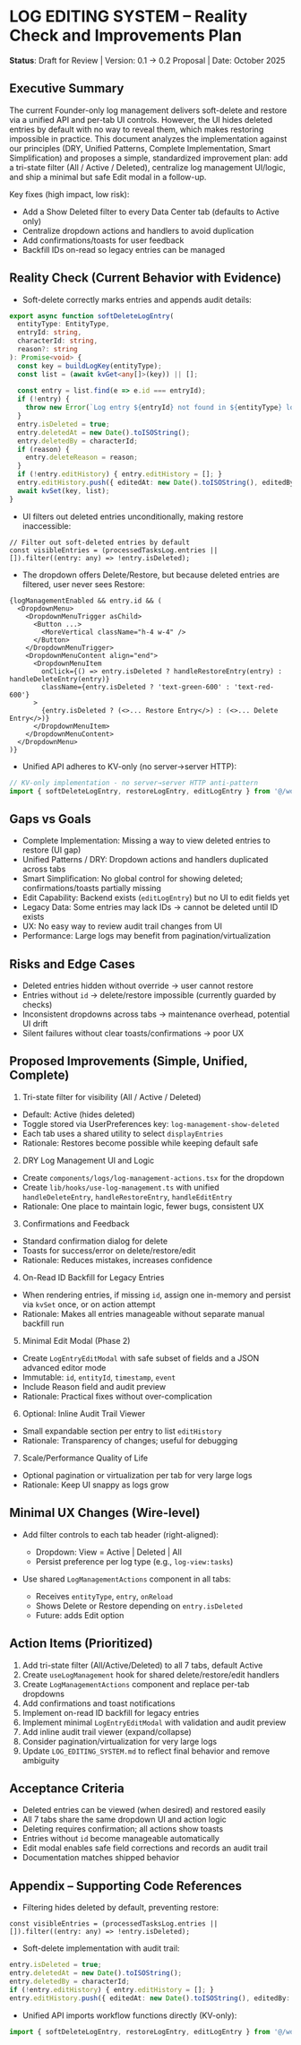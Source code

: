 # LOG EDITING SYSTEM – Reality Check and Improvements Plan

**Status**: Draft for Review | Version: 0.1 → 0.2 Proposal | Date: October 2025

## Executive Summary

The current Founder-only log management delivers soft-delete and restore via a unified API and per-tab UI controls. However, the UI hides deleted entries by default with no way to reveal them, which makes restoring impossible in practice. This document analyzes the implementation against our principles (DRY, Unified Patterns, Complete Implementation, Smart Simplification) and proposes a simple, standardized improvement plan: add a tri-state filter (All / Active / Deleted), centralize log management UI/logic, and ship a minimal but safe Edit modal in a follow-up.

Key fixes (high impact, low risk):
- Add a Show Deleted filter to every Data Center tab (defaults to Active only)
- Centralize dropdown actions and handlers to avoid duplication
- Add confirmations/toasts for user feedback
- Backfill IDs on-read so legacy entries can be managed

## Reality Check (Current Behavior with Evidence)

- Soft-delete correctly marks entries and appends audit details:
```349:398:workflows/entities-logging.ts
export async function softDeleteLogEntry(
  entityType: EntityType,
  entryId: string,
  characterId: string,
  reason?: string
): Promise<void> {
  const key = buildLogKey(entityType);
  const list = (await kvGet<any[]>(key)) || [];
  
  const entry = list.find(e => e.id === entryId);
  if (!entry) {
    throw new Error(`Log entry ${entryId} not found in ${entityType} log`);
  }
  entry.isDeleted = true;
  entry.deletedAt = new Date().toISOString();
  entry.deletedBy = characterId;
  if (reason) {
    entry.deleteReason = reason;
  }
  if (!entry.editHistory) { entry.editHistory = []; }
  entry.editHistory.push({ editedAt: new Date().toISOString(), editedBy: characterId, action: 'delete', reason });
  await kvSet(key, list);
}
```

- UI filters out deleted entries unconditionally, making restore inaccessible:
```38:44:components/data-center/tasks-lifecycle-tab.tsx
// Filter out soft-deleted entries by default
const visibleEntries = (processedTasksLog.entries || []).filter((entry: any) => !entry.isDeleted);
```

- The dropdown offers Delete/Restore, but because deleted entries are filtered, user never sees Restore:
```441:469:components/data-center/tasks-lifecycle-tab.tsx
{logManagementEnabled && entry.id && (
  <DropdownMenu>
    <DropdownMenuTrigger asChild>
      <Button ...>
        <MoreVertical className="h-4 w-4" />
      </Button>
    </DropdownMenuTrigger>
    <DropdownMenuContent align="end">
      <DropdownMenuItem 
        onClick={() => entry.isDeleted ? handleRestoreEntry(entry) : handleDeleteEntry(entry)}
        className={entry.isDeleted ? 'text-green-600' : 'text-red-600'}
      >
        {entry.isDeleted ? (<>... Restore Entry</>) : (<>... Delete Entry</>)}
      </DropdownMenuItem>
    </DropdownMenuContent>
  </DropdownMenu>
)}
```

- Unified API adheres to KV-only (no server→server HTTP):
```1:10:app/api/logs/manage/route.ts
// KV-only implementation - no server→server HTTP anti-pattern
import { softDeleteLogEntry, restoreLogEntry, editLogEntry } from '@/workflows/entities-logging';
```

## Gaps vs Goals

- Complete Implementation: Missing a way to view deleted entries to restore (UI gap)
- Unified Patterns / DRY: Dropdown actions and handlers duplicated across tabs
- Smart Simplification: No global control for showing deleted; confirmations/toasts partially missing
- Edit Capability: Backend exists (`editLogEntry`) but no UI to edit fields yet
- Legacy Data: Some entries may lack IDs → cannot be deleted until ID exists
- UX: No easy way to review audit trail changes from UI
- Performance: Large logs may benefit from pagination/virtualization

## Risks and Edge Cases

- Deleted entries hidden without override → user cannot restore
- Entries without `id` → delete/restore impossible (currently guarded by checks)
- Inconsistent dropdowns across tabs → maintenance overhead, potential UI drift
- Silent failures without clear toasts/confirmations → poor UX

## Proposed Improvements (Simple, Unified, Complete)

1) Tri-state filter for visibility (All / Active / Deleted)
- Default: Active (hides deleted)
- Toggle stored via UserPreferences key: `log-management-show-deleted`
- Each tab uses a shared utility to select `displayEntries`
- Rationale: Restores become possible while keeping default safe

2) DRY Log Management UI and Logic
- Create `components/logs/log-management-actions.tsx` for the dropdown
- Create `lib/hooks/use-log-management.ts` with unified `handleDeleteEntry`, `handleRestoreEntry`, `handleEditEntry`
- Rationale: One place to maintain logic, fewer bugs, consistent UX

3) Confirmations and Feedback
- Standard confirmation dialog for delete
- Toasts for success/error on delete/restore/edit
- Rationale: Reduces mistakes, increases confidence

4) On-Read ID Backfill for Legacy Entries
- When rendering entries, if missing `id`, assign one in-memory and persist via `kvSet` once, or on action attempt
- Rationale: Makes all entries manageable without separate manual backfill run

5) Minimal Edit Modal (Phase 2)
- Create `LogEntryEditModal` with safe subset of fields and a JSON advanced editor mode
- Immutable: `id`, `entityId`, `timestamp`, `event`
- Include Reason field and audit preview
- Rationale: Practical fixes without over-complication

6) Optional: Inline Audit Trail Viewer
- Small expandable section per entry to list `editHistory`
- Rationale: Transparency of changes; useful for debugging

7) Scale/Performance Quality of Life
- Optional pagination or virtualization per tab for very large logs
- Rationale: Keep UI snappy as logs grow

## Minimal UX Changes (Wire-level)

- Add filter controls to each tab header (right-aligned):
  - Dropdown: View = Active | Deleted | All
  - Persist preference per log type (e.g., `log-view:tasks`)

- Use shared `LogManagementActions` component in all tabs:
  - Receives `entityType`, `entry`, `onReload`
  - Shows Delete or Restore depending on `entry.isDeleted`
  - Future: adds Edit option

## Action Items (Prioritized)

1. Add tri-state filter (All/Active/Deleted) to all 7 tabs, default Active
2. Create `useLogManagement` hook for shared delete/restore/edit handlers
3. Create `LogManagementActions` component and replace per-tab dropdowns
4. Add confirmations and toast notifications
5. Implement on-read ID backfill for legacy entries
6. Implement minimal `LogEntryEditModal` with validation and audit preview
7. Add inline audit trail viewer (expand/collapse)
8. Consider pagination/virtualization for very large logs
9. Update `LOG_EDITING_SYSTEM.md` to reflect final behavior and remove ambiguity

## Acceptance Criteria

- Deleted entries can be viewed (when desired) and restored easily
- All 7 tabs share the same dropdown UI and action logic
- Deleting requires confirmation; all actions show toasts
- Entries without `id` become manageable automatically
- Edit modal enables safe field corrections and records an audit trail
- Documentation matches shipped behavior

## Appendix – Supporting Code References

- Filtering hides deleted by default, preventing restore:
```38:44:components/data-center/tasks-lifecycle-tab.tsx
const visibleEntries = (processedTasksLog.entries || []).filter((entry: any) => !entry.isDeleted);
```

- Soft-delete implementation with audit trail:
```349:381:workflows/entities-logging.ts
entry.isDeleted = true;
entry.deletedAt = new Date().toISOString();
entry.deletedBy = characterId;
if (!entry.editHistory) { entry.editHistory = []; }
entry.editHistory.push({ editedAt: new Date().toISOString(), editedBy: characterId, action: 'delete', reason });
```

- Unified API imports workflow functions directly (KV-only):
```1:10:app/api/logs/manage/route.ts
import { softDeleteLogEntry, restoreLogEntry, editLogEntry } from '@/workflows/entities-logging';
```
